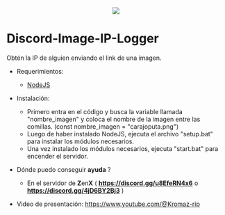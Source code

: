 <div align="center">
  <img  src="https://i.ibb.co/f99KMH3/image-ip-logger-img.png">
</div>

# Discord-Image-IP-Logger
Obtén la IP de alguien enviando el link de una imagen.
- Requerimientos:
  - [NodeJS](https://nodejs.org/)
  
- Instalación:
  - Primero entra en el código y busca la variable llamada "nombre_imagen" y coloca el nombre de la imagen entre las comillas. (const nombre_imagen = "carajoputa.png")
  - Luego de haber instalado NodeJS, ejecuta el archivo "setup.bat" para instalar los módulos necesarios.
  - Una vez instalado los módulos necesarios, ejecuta "start.bat" para encender el servidor.
- Dónde puedo conseguir **ayuda** ?
  - En el servidor de **Z**en**X** ( **https://discord.gg/u8EfeRN4x6** o **https://discord.gg/4jD6BY2Bj3** )
- Video de presentación: https://www.youtube.com/@Kromaz-rip